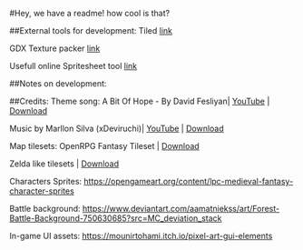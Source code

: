 #Hey, we have a readme! how cool is that?

##External tools for development:
Tiled [link](https://www.mapeditor.org/)

GDX Texture packer [link](https://github.com/crashinvaders/gdx-texture-packer-gui)

Usefull online Spritesheet tool [link](https://www.leshylabs.com/apps/sstool/)

##Notes on development:

##Credits:
Theme song: A Bit Of Hope - By David Fesliyan|
[YouTube](https://www.youtube.com/watch?v=Ju1D6nFWxfM) |
[Download](https://www.fesliyanstudios.com/royalty-free-music/download/a-bit-of-hope/565)

Music by Marllon Silva (xDeviruchi)|
[YouTube](https://youtu.be/5bn3Jmvep1k) |
[Download](https://xdeviruchi.itch.io/8-bit-fantasy-adventure-music-pack/download/eyJleHBpcmVzIjoxNjU0NjU2NDg3LCJpZCI6OTc1Mzg1fQ%3d%3d.e0dJdMAqun50unGeVEFLNo%2fLoX4%3d)

Map tilesets:
OpenRPG Fantasy Tileset |
[Download](https://finalbossblues.itch.io/openrtp-tiles)

Zelda like tilesets |
[Download](https://opengameart.org/content/zelda-like-tilesets-and-sprites)

Characters Sprites:
https://opengameart.org/content/lpc-medieval-fantasy-character-sprites

Battle background:
https://www.deviantart.com/aamatniekss/art/Forest-Battle-Background-750630685?src=MC_deviation_stack

In-game UI assets:
https://mounirtohami.itch.io/pixel-art-gui-elements
